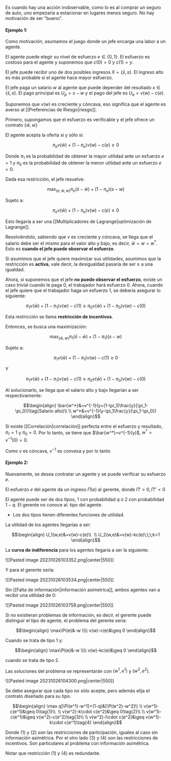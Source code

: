 
Es cuando hay una acción inobservable, como lo es al comprar un seguro de auto, uno empezaría a estacionar en lugares menos seguro. No hay motivación de ser "bueno". 

#### Ejemplo 1: 

Como motivación, asumamos el juego donde un jefe encarga una labor a un agente. 

El agente puede elegir su nivel de esfuerzo $e\in\lbrace 0,1\rbrace$. El esfuerzo es costoso para el agente y suponemos que $c(0)=0$ y $c(1)=y$.

El jefe puede recibir uno de dos posibles ingresos $X=\lbrace \bar{s},s\rbrace$. El ingreso alto es más probable si el agente hace mayor esfuerzo. 

El jefe paga un salario $w$ al agente que puede depender del resultado $x\in\lbrace\bar{s},s\rbrace$. El pago principal es $U_p=x-w$ y el pago del jefe es $U_a=v(w)-c(e)$. 

Suponemos que $v(w)$ es creciente y cóncava, eso significa que el agente es averso al [[Preferencias de Riesgo|riesgo]]. 

Primero, supongamos que el esfuerzo es verificable y el jefe ofrece un contrato $\lbrace\bar{w},w\rbrace$ 

El agente acepta la oferta si y sólo si: 

$$\pi_ev(\bar{w})+(1-\pi_e)v(w)-c(e)\geq 0$$

Donde $\pi_1$ es la probabilidad de obtener la mayor utilidad ante un esfuerzo $e=1$ y $\pi_0$ es la probabilidad de obtener la menor utilidad ante un esfuerzo $e=0$. 

Dada esa restricción, el jefe resuelve: 

$$\max_{(e,\bar{w},w)}\pi_e(\bar{s}-\bar{w})+(1-\pi_e)(s-w)$$

Sujeto a: 

$$\pi_ev(\bar{w})+(1-\pi_e)v(w)-c(e)\geq 0$$

Esto llegaría a ser una [[Multiplicadores de Lagrange|optimización de Lagrange]]. 

Resolviéndolo, sabiendo que $v$ es creciente y cóncava, se llega que el salario debe ser el mismo para el valor alto y bajo, es decir, $\bar{w}=w=w^*$. Esto es **cuando el jefe puede observar el esfuerzo**. 

Si asumimos que el jefe quiere maximizar sus utilidades, asumimos que la restricción es **activa**, vale decir, la desigualdad pasaría de ser $\geq$ a una igualdad. 

Ahora, si suponemos que el jefe **no puede observar el esfuerzo**, existe un caso trivial cuando le paga $0$, el trabajador hará esfuerzo $0$. Ahora, cuando el jefe quiere que el trabajador haga un esfuerzo $1$, se debería asegurar lo siguiente: 

$$\pi_1v(\bar{w})+(1-\pi_1)v(w)-c(1)\geq\pi_0 v(\bar{w})+(1-\pi_0)v(w)-c(0)$$

Esta restricción se llama **restricción de incentivos**. 

Entonces, se busca una maximización: 

$$\max_{(\bar{w},w)}\pi_1(\bar{s}-\bar{w})+(1-\pi_1)(s-w)$$

Sujeto a: 

$$\pi_1v(\bar{w})+(1-\pi_1)v(w)-c(1)\geq 0$$

Y 

$$\pi_1v(\bar{w})+(1-\pi_1)v(w)-c(1)\geq\pi_0v(\bar{w})+(1-\pi_0)v(w)-c(0)$$

Al solucionarlo, se llega que el salario alto y bajo llegarían a ser respectivamente: 

$$\begin{align}
\bar{w^*}&=v^{-1}(y+(1-\pi_1)\frac{y}{\pi_1-\pi_0})\tag{Salario alto}\\  \\
w^*&=v^{-1}(y-\pi_1\frac{y}{\pi_1-\pi_0})
\end{align}$$

Si existe [[Correlación|correlación]] perfecta entre el esfuerzo y resultado, $\pi_1=1$ y $\pi_0=0$. Por lo tanto, se tiene que $\bar{w^*}=v^{-1}(y)$, $w^*=v^{-1}(0)=0$. 

Como $v$ es cóncava, $v^{-1}$ es convexa y por lo tanto

#### Ejemplo 2: 

Nuevamente, se desea contratar un agente y se puede verificar su esfuerzo $e$. 

El esfuerzo $e$ del agente da un ingreso $\Pi(e)$ al gerente, donde $\Pi'>0,\Pi''<0$

El agente puede ser de dos tipos, $1$ con probabilidad $q$ o $2$ con probabilidad $1-q$. El gerente no conoce al. tipo del agente. 

- Los dos tipos tienen diferentes funciones de utilidad. 

La utilidad de los agentes llegarías a ser: 

$$\begin{align}
U_1(w,e)&=v(w)-c(e)\\  \\
U_2(w,e)&=v(w)-kc(e)\;\;\;k>1
\end{align}$$

La **curva de indiferencia** para los agentes llegaría a ser la siguiente: 

![[Pasted image 20231026103352.png|center|550]]

Y para el gerente sería: 

![[Pasted image 20231026103534.png|center|550]]


Sin [[Falta de información|información asímetrica]], ambos agentes van a recibir una utilidad de $0$: 

![[Pasted image 20231026103759.png|center|550]]


Si no existieran problemas de información, es decir, el gerente puede distinguir el tipo de agente, el problema del gerente sería: 

$$\begin{align}
\max\Pi(e)&-w \\\\
v(w)-c(e)&\geq 0
\end{align}$$

Cuando se trata de tipo $1$ y: 

$$\begin{align}
\max\Pi(e)&-w \\\\
v(w)-kc(e)&\geq 0
\end{align}$$

cuando se trata de tipo $2$. 

Las soluciones del problema se representarán con $(w^1,e^1)$ y $(w^2,e^2)$. 

![[Pasted image 20231026104300.png|center|550]]


Se debe asegurar que cada tipo no sólo acepte, pero además elija el contrato diseñado para su tipo. 

$$\begin{align}
\max q[\Pi(e^1)-w^1]+(1-q)&[\Pi(e^2)-w^2]\\  \\
v(w^1)-c(e^1)&\geq 0\tag{1}\\  \\
v(w^2)-k\cdot c(e^2)&\geq 0\tag{2}\\  \\
v(w^1)-c(e^1)&\geq v(w^2)-c(e^2)\tag{3}\\  \\
v(w^2)-l\cdot c(e^2)&\geq v(w^1)-k\cdot c(e^1)\tag{4}
\end{align}$$

Donde $(1)$ y $(2)$ son las restricciones de participación, iguales al caso sin información asimétrica. Por el otro lado $(3)$ y $(4)$ son las restricciones de incentivos. Son particulares al problema con información asimétrica. 

Notar que restricción $(1)$ y $(4)$ es redundante. 